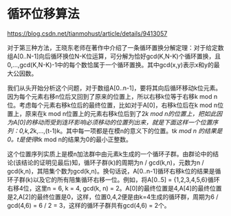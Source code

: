 # 循环位移算法

https://blog.csdn.net/tianmohust/article/details/9413057

对于第三种方法，王晓东老师在著作中介绍了一条循环置换分解定理：对于给定数组A[0..N-1]向后循环换位N-K位运算，可分解为恰好gcd(K,N-K)个循环置换，且0,...,gcd(K,N-K)-1中的每个数恰属于一个循环置换。其中gcd(x,y)表示x和y的最大公因数。

我们从头开始分析这个问题，对于数组A[0..n-1]，要将其向后循环移动k位元素。因为每个元素右移n位后又回到了原来的位置上，所以右移k位等于右移k mod n位。考虑每个元素右移k位后的最终位置，比如对于A[0]，右移k位后在k mod n位置上，原来在k mod n位置上的元素右移k位后到了2*k mod n的位置上，把如此因为A[0]的移动而受到连环影响必须移动的位置列出来，就是下面这样一个位置序列：0,k,2*k,...,(t-1)k。其中每一项都是在模n的意义下的位置。t*k mod n 的结果是0。t是使得t*k mod n的结果为0的最小正整数。

这个位置序列实质上是模n加法群中由元素k生成的一个循环子群。由群论中的结论(该结论的证明见最后)知，循环子群(k)的周期为n / gcd(k,n)，元数为n / gcd(k,n)，其陪集个数为gcd(k,n)。换句话说，A[0..n-1]循环右移k位的结果是循环子群(k)以及它的所有陪集循环右移一位。例如，将A[0..5] = {1,2,3,4,5,6}循环右移4位，这里n = 6, k = 4, gcd(k, n) = 2。A[0]的最终位置是4,A[4]的最终位置是2,A[2]的最终位置是0，这样，位置0,4,2便是由k=4生成的循环群，周期为6 / gcd(4,6) = 6 / 2 = 3，这样的循环子群共有gcd(4,6) = 2个。
